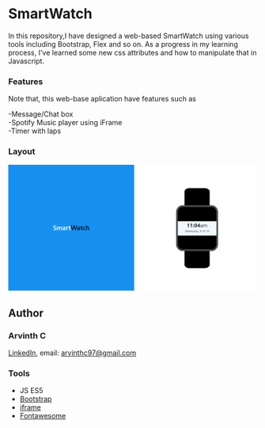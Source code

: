 # SmartWatch

In this repository,I have designed a web-based SmartWatch using various tools including Bootstrap, Flex and so on. As a progress in my learning process, I've learned some new css attributes and how to manipulate that in Javascript.

### Features
                    
Note that, this web-base aplication have features such as
                    
-Message/Chat box                    
-Spotify Music player using iFrame                    
-Timer with laps   

### Layout
![Layout](/images/SmartWatch.png)

## Author
### Arvinth C    
[LinkedIn](https://www.linkedin.com/in/arvinth-chandrasekharan-64236a79), 
email: arvinthc97@gmail.com

### Tools
                    
- JS ES5    
- [Bootstrap](https://getbootstrap.com/docs/4.4/getting-started/introduction/)    
- [iframe](https://developer.mozilla.org/en-US/docs/Web/HTML/Element/iframe)
- [Fontawesome](https://fontawesome.com/how-to-use/on-the-web/referencing-icons/basic-use)